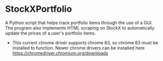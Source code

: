 # StockXPortfolio
A Python script that helps track portfolio items through the use of a GUI. 
The program also implements HTML scraping on StockX to automatically update the prices of a user's portfolio items. 
- This current chrome driver supports chrome 83, so chrome 83 must be installed to function. 
  Newer chrome drivers can be installed here https://chromedriver.chromium.org/downloads
